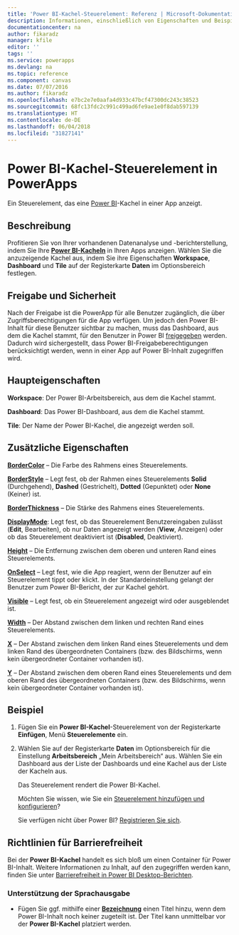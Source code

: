 ```yaml
---
title: 'Power BI-Kachel-Steuerelement: Referenz | Microsoft-Dokumentation'
description: Informationen, einschließlich von Eigenschaften und Beispiele, über das Power BI-Kachel-Steuerelement
documentationcenter: na
author: fikaradz
manager: kfile
editor: ''
tags: ''
ms.service: powerapps
ms.devlang: na
ms.topic: reference
ms.component: canvas
ms.date: 07/07/2016
ms.author: fikaradz
ms.openlocfilehash: e7bc2e7e0aafa4d933c47bcf47300dc243c38523
ms.sourcegitcommit: 68fc13fdc2c991c499ad6fe9ae1e0f8dab597139
ms.translationtype: HT
ms.contentlocale: de-DE
ms.lasthandoff: 06/04/2018
ms.locfileid: "31827141"
---
```

# <a name="power-bi-tile-control-in-powerapps"></a>Power BI-Kachel-Steuerelement in PowerApps
Ein Steuerelement, das eine [Power BI](https://powerbi.microsoft.com)-Kachel in einer App anzeigt.

## <a name="description"></a>Beschreibung
Profitieren Sie von Ihrer vorhandenen Datenanalyse und -berichterstellung, indem Sie Ihre **[Power BI-Kacheln](https://docs.microsoft.com/power-bi/service-dashboard-tiles)** in Ihren Apps anzeigen.  Wählen Sie die anzuzeigende Kachel aus, indem Sie ihre Eigenschaften **Workspace**, **Dashboard** und **Tile** auf der Registerkarte **Daten** im Optionsbereich festlegen.

## <a name="sharing-and-security"></a>Freigabe und Sicherheit
Nach der Freigabe ist die PowerApp für alle Benutzer zugänglich, die über Zugriffsberechtigungen für die App verfügen.  Um jedoch den Power BI-Inhalt für diese Benutzer sichtbar zu machen, muss das Dashboard, aus dem die Kachel stammt, für den Benutzer in Power BI [freigegeben](https://docs.microsoft.com/power-bi/service-how-to-collaborate-distribute-dashboards-reports) werden.  Dadurch wird sichergestellt, dass Power BI-Freigabeberechtigungen berücksichtigt werden, wenn in einer App auf Power BI-Inhalt zugegriffen wird.

## <a name="key-properties"></a>Haupteigenschaften
**Workspace**: Der Power BI-Arbeitsbereich, aus dem die Kachel stammt.

**Dashboard**: Das Power BI-Dashboard, aus dem die Kachel stammt.

**Tile**: Der Name der Power BI-Kachel, die angezeigt werden soll.

## <a name="additional-properties"></a>Zusätzliche Eigenschaften
**[BorderColor](properties-color-border.md)** – Die Farbe des Rahmens eines Steuerelements.

**[BorderStyle](properties-color-border.md)** – Legt fest, ob der Rahmen eines Steuerelements **Solid** (Durchgehend), **Dashed** (Gestrichelt), **Dotted** (Gepunktet) oder **None** (Keiner) ist.

**[BorderThickness](properties-color-border.md)** – Die Stärke des Rahmens eines Steuerelements.

**[DisplayMode](properties-core.md)**: Legt fest, ob das Steuerelement Benutzereingaben zulässt (**Edit**, Bearbeiten), ob nur Daten angezeigt werden (**View**, Anzeigen) oder ob das Steuerelement deaktiviert ist (**Disabled**, Deaktiviert).

**[Height](properties-size-location.md)** – Die Entfernung zwischen dem oberen und unteren Rand eines Steuerelements.

**[OnSelect](properties-core.md)** – Legt fest, wie die App reagiert, wenn der Benutzer auf ein Steuerelement tippt oder klickt. In der Standardeinstellung gelangt der Benutzer zum Power BI-Bericht, der zur Kachel gehört.

**[Visible](properties-core.md)** – Legt fest, ob ein Steuerelement angezeigt wird oder ausgeblendet ist.

**[Width](properties-size-location.md)** – Der Abstand zwischen dem linken und rechten Rand eines Steuerelements.

**[X](properties-size-location.md)** – Der Abstand zwischen dem linken Rand eines Steuerelements und dem linken Rand des übergeordneten Containers (bzw. des Bildschirms, wenn kein übergeordneter Container vorhanden ist).

**[Y](properties-size-location.md)** – Der Abstand zwischen dem oberen Rand eines Steuerelements und dem oberen Rand des übergeordneten Containers (bzw. des Bildschirms, wenn kein übergeordneter Container vorhanden ist).

## <a name="example"></a>Beispiel
1. Fügen Sie ein **Power BI-Kachel**-Steuerelement von der Registerkarte **Einfügen**, Menü **Steuerelemente** ein.  
2. Wählen Sie auf der Registerkarte **Daten** im Optionsbereich für die Einstellung **Arbeitsbereich** „Mein Arbeitsbereich“ aus.  Wählen Sie ein Dashboard aus der Liste der Dashboards und eine Kachel aus der Liste der Kacheln aus.
   
    Das Steuerelement rendert die Power BI-Kachel.
   
    Möchten Sie wissen, wie Sie ein [Steuerelement hinzufügen und konfigurieren](../add-configure-controls.md)?
   
   Sie verfügen nicht über Power BI? [Registrieren Sie sich](https://docs.microsoft.com/power-bi/service-self-service-signup-for-power-bi).


## <a name="accessibility-guidelines"></a>Richtlinien für Barrierefreiheit
Bei der **Power BI-Kachel** handelt es sich bloß um einen Container für Power BI-Inhalt. Weitere Informationen zu Inhalt, auf den zugegriffen werden kann, finden Sie unter [Barrierefreiheit in Power BI Desktop-Berichten](https://docs.microsoft.com/power-bi/desktop-accessibility).

### <a name="screen-reader-support"></a>Unterstützung der Sprachausgabe
* Fügen Sie ggf. mithilfe einer **[Bezeichnung](control-text-box.md)** einen Titel hinzu, wenn dem Power BI-Inhalt noch keiner zugeteilt ist. Der Titel kann unmittelbar vor der **Power BI-Kachel** platziert werden.
